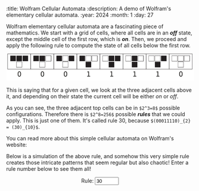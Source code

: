:title: Wolfram Cellular Automata
:description: A demo of Wolfram's elementary cellular automata.
:year: 2024
:month: 1
:day: 27

Wolfram elementary cellular automata are a fascinating piece of mathematics. We start with a grid of cells, where all cells are in an ***off*** state, except the middle cell of the first row, which is ***on***. Then, we proceed and apply the following rule to compute the state of all cells below the first row.

![rules](/assets/automata/automata.svg)

This is saying that for a given cell, we look at the three adjacent cells above it, and depending on their state the current cell will be either *on* or *off*.

As you can see, the three adjacent top cells can be in `$2^3=8$` possible configurations. Therefore there is `$2^8=256$` possible ***rules*** that we could apply. This is just one of them. It's called rule 30, because `$(00011110)_{2} = (30)_{10}$`.

You can read more about this simple cellular automata on Wolfram's website:

[](https://mathworld.wolfram.com/ElementaryCellularAutomaton.html)

Below is a simulation of the above rule, and somehow this very simple rule creates those intricate patterns that seem regular but also chaotic! Enter a rule number below to see them all!

<canvas class="article-canvas" id="canvas"></canvas>
<center>
<div>
    <span class="text">Rule: </span>
    <input type="number" min="0" max="255" value="30" id="rule">
</div>
</center>
<script src="/scripts/canvas.js"></script>
<script src="/assets/automata/automata.js"></script>
